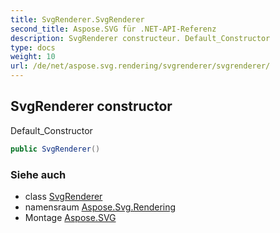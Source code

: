 ```yaml
---
title: SvgRenderer.SvgRenderer
second_title: Aspose.SVG für .NET-API-Referenz
description: SvgRenderer constructeur. Default_Constructor
type: docs
weight: 10
url: /de/net/aspose.svg.rendering/svgrenderer/svgrenderer/
---
```

## SvgRenderer constructor

Default_Constructor

```csharp
public SvgRenderer()
```

### Siehe auch

* class [SvgRenderer](../)
* namensraum [Aspose.Svg.Rendering](../../svgrenderer/)
* Montage [Aspose.SVG](../../../)


